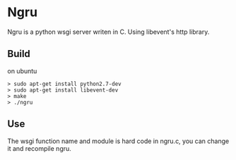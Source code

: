 # Ngru

Ngru is a python wsgi server writen in C. Using libevent's http library.

## Build

on ubuntu

```
> sudo apt-get install python2.7-dev
> sudo apt-get install libevent-dev
> make
> ./ngru
```

## Use

The wsgi function name and module is hard code in ngru.c, you can change it and recompile ngru.
